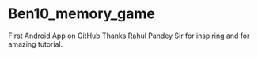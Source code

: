 # Ben10_memory_game
First Android App on GitHub
Thanks Rahul Pandey Sir for inspiring and for amazing tutorial.
